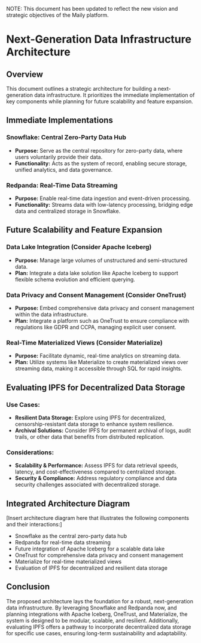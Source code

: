 NOTE: This document has been updated to reflect the new vision and strategic objectives of the Maily platform.

# Next-Generation Data Infrastructure Architecture

## Overview

This document outlines a strategic architecture for building a next-generation data infrastructure. It prioritizes the immediate implementation of key components while planning for future scalability and feature expansion.

## Immediate Implementations

### Snowflake: Central Zero-Party Data Hub
- **Purpose:** Serve as the central repository for zero-party data, where users voluntarily provide their data.
- **Functionality:** Acts as the system of record, enabling secure storage, unified analytics, and data governance.

### Redpanda: Real-Time Data Streaming
- **Purpose:** Enable real-time data ingestion and event-driven processing.
- **Functionality:** Streams data with low-latency processing, bridging edge data and centralized storage in Snowflake.

## Future Scalability and Feature Expansion

### Data Lake Integration (Consider Apache Iceberg)
- **Purpose:** Manage large volumes of unstructured and semi-structured data.
- **Plan:** Integrate a data lake solution like Apache Iceberg to support flexible schema evolution and efficient querying.

### Data Privacy and Consent Management (Consider OneTrust)
- **Purpose:** Embed comprehensive data privacy and consent management within the data infrastructure.
- **Plan:** Integrate a platform such as OneTrust to ensure compliance with regulations like GDPR and CCPA, managing explicit user consent.

### Real-Time Materialized Views (Consider Materialize)
- **Purpose:** Facilitate dynamic, real-time analytics on streaming data.
- **Plan:** Utilize systems like Materialize to create materialized views over streaming data, making it accessible through SQL for rapid insights.

## Evaluating IPFS for Decentralized Data Storage

### Use Cases:
- **Resilient Data Storage:** Explore using IPFS for decentralized, censorship-resistant data storage to enhance system resilience.
- **Archival Solutions:** Consider IPFS for permanent archival of logs, audit trails, or other data that benefits from distributed replication.

### Considerations:
- **Scalability & Performance:** Assess IPFS for data retrieval speeds, latency, and cost-effectiveness compared to centralized storage.
- **Security & Compliance:** Address regulatory compliance and data security challenges associated with decentralized storage.

## Integrated Architecture Diagram

[Insert architecture diagram here that illustrates the following components and their interactions:]

- Snowflake as the central zero-party data hub
- Redpanda for real-time data streaming
- Future integration of Apache Iceberg for a scalable data lake
- OneTrust for comprehensive data privacy and consent management
- Materialize for real-time materialized views
- Evaluation of IPFS for decentralized and resilient data storage

## Conclusion

The proposed architecture lays the foundation for a robust, next-generation data infrastructure. By leveraging Snowflake and Redpanda now, and planning integrations with Apache Iceberg, OneTrust, and Materialize, the system is designed to be modular, scalable, and resilient. Additionally, evaluating IPFS offers a pathway to incorporate decentralized data storage for specific use cases, ensuring long-term sustainability and adaptability. 